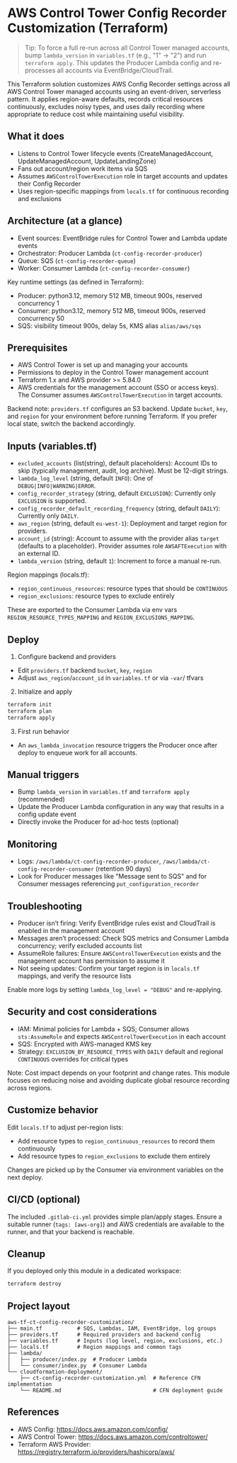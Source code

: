 # AWS Control Tower Config Recorder Customization (Terraform)

> Tip: To force a full re-run across all Control Tower managed accounts, bump `lambda_version` in `variables.tf` (e.g., "1" → "2") and run `terraform apply`. This updates the Producer Lambda config and re-processes all accounts via EventBridge/CloudTrail.

This Terraform solution customizes AWS Config Recorder settings across all AWS Control Tower managed accounts using an event-driven, serverless pattern. It applies region-aware defaults, records critical resources continuously, excludes noisy types, and uses daily recording where appropriate to reduce cost while maintaining useful visibility.

## What it does

- Listens to Control Tower lifecycle events (CreateManagedAccount, UpdateManagedAccount, UpdateLandingZone)
- Fans out account/region work items via SQS
- Assumes `AWSControlTowerExecution` role in target accounts and updates their Config Recorder
- Uses region-specific mappings from `locals.tf` for continuous recording and exclusions

## Architecture (at a glance)

- Event sources: EventBridge rules for Control Tower and Lambda update events
- Orchestrator: Producer Lambda (`ct-config-recorder-producer`)
- Queue: SQS (`ct-config-recorder-queue`)
- Worker: Consumer Lambda (`ct-config-recorder-consumer`)

Key runtime settings (as defined in Terraform):
- Producer: python3.12, memory 512 MB, timeout 900s, reserved concurrency 1
- Consumer: python3.12, memory 512 MB, timeout 900s, reserved concurrency 50
- SQS: visibility timeout 900s, delay 5s, KMS alias `alias/aws/sqs`

## Prerequisites

- AWS Control Tower is set up and managing your accounts
- Permissions to deploy in the Control Tower management account
- Terraform 1.x and AWS provider >= 5.84.0
- AWS credentials for the management account (SSO or access keys). The Consumer assumes `AWSControlTowerExecution` in target accounts.

Backend note: `providers.tf` configures an S3 backend. Update `bucket`, `key`, and `region` for your environment before running Terraform. If you prefer local state, switch the backend accordingly.

## Inputs (variables.tf)

- `excluded_accounts` (list(string), default placeholders): Account IDs to skip (typically management, audit, log archive). Must be 12-digit strings.
- `lambda_log_level` (string, default `INFO`): One of `DEBUG|INFO|WARNING|ERROR`.
- `config_recorder_strategy` (string, default `EXCLUSION`): Currently only `EXCLUSION` is supported.
- `config_recorder_default_recording_frequency` (string, default `DAILY`): Currently only `DAILY`.
- `aws_region` (string, default `eu-west-1`): Deployment and target region for providers.
- `account_id` (string): Account to assume with the provider alias `target` (defaults to a placeholder). Provider assumes role `AWSAFTExecution` with an external ID.
- `lambda_version` (string, default `1`): Increment to force a manual re-run.

Region mappings (locals.tf):
- `region_continuous_resources`: resource types that should be `CONTINUOUS`
- `region_exclusions`: resource types to exclude entirely

These are exported to the Consumer Lambda via env vars `REGION_RESOURCE_TYPES_MAPPING` and `REGION_EXCLUSIONS_MAPPING`.

## Deploy

1) Configure backend and providers
- Edit `providers.tf` backend `bucket`, `key`, `region`
- Adjust `aws_region`/`account_id` in `variables.tf` or via `-var`/
  tfvars

2) Initialize and apply
```bash
terraform init
terraform plan
terraform apply
```

3) First run behavior
- An `aws_lambda_invocation` resource triggers the Producer once after deploy to enqueue work for all accounts.

## Manual triggers

- Bump `lambda_version` in `variables.tf` and `terraform apply` (recommended)
- Update the Producer Lambda configuration in any way that results in a config update event
- Directly invoke the Producer for ad-hoc tests (optional)

## Monitoring

- Logs: `/aws/lambda/ct-config-recorder-producer`, `/aws/lambda/ct-config-recorder-consumer` (retention 90 days)
- Look for Producer messages like "Message sent to SQS" and for Consumer messages referencing `put_configuration_recorder`

## Troubleshooting

- Producer isn’t firing: Verify EventBridge rules exist and CloudTrail is enabled in the management account
- Messages aren’t processed: Check SQS metrics and Consumer Lambda concurrency; verify excluded accounts list
- AssumeRole failures: Ensure `AWSControlTowerExecution` exists and the management account has permission to assume it
- Not seeing updates: Confirm your target region is in `locals.tf` mappings, and verify the resource lists

Enable more logs by setting `lambda_log_level = "DEBUG"` and re-applying.

## Security and cost considerations

- IAM: Minimal policies for Lambda + SQS; Consumer allows `sts:AssumeRole` and expects `AWSControlTowerExecution` in each account
- SQS: Encrypted with AWS-managed KMS key
- Strategy: `EXCLUSION_BY_RESOURCE_TYPES` with `DAILY` default and regional `CONTINUOUS` overrides for critical types

Note: Cost impact depends on your footprint and change rates. This module focuses on reducing noise and avoiding duplicate global resource recording across regions.

## Customize behavior

Edit `locals.tf` to adjust per-region lists:
- Add resource types to `region_continuous_resources` to record them continuously
- Add resource types to `region_exclusions` to exclude them entirely

Changes are picked up by the Consumer via environment variables on the next deploy.

## CI/CD (optional)

The included `.gitlab-ci.yml` provides simple plan/apply stages. Ensure a suitable runner (`tags: [aws-org]`) and AWS credentials are available to the runner, and that your backend is reachable.

## Cleanup

If you deployed only this module in a dedicated workspace:
```bash
terraform destroy
```

## Project layout

```
aws-tf-ct-config-recorder-customization/
├── main.tf           # SQS, Lambdas, IAM, EventBridge, log groups
├── providers.tf      # Required providers and backend config
├── variables.tf      # Inputs (log level, region, exclusions, etc.)
├── locals.tf         # Region mappings and common tags
├── lambda/
│   ├── producer/index.py  # Producer Lambda
│   └── consumer/index.py  # Consumer Lambda
└── cloudformation-deployment/
    ├── ct-config-recorder-customization.yml  # Reference CFN implementation
    └── README.md                             # CFN deployment guide
```

## References

- AWS Config: https://docs.aws.amazon.com/config/
- AWS Control Tower: https://docs.aws.amazon.com/controltower/
- Terraform AWS Provider: https://registry.terraform.io/providers/hashicorp/aws/